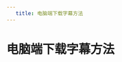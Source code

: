 ```yaml
---
   title: 电脑端下载字幕方法
---
```


# 电脑端下载字幕方法

<VideoPlay url="https://vdn6.vzuu.com/HD/31807a36-b9bc-11ee-b481-2eca51423c79-v8_f2_t1_1PVL39Tv.mp4?pkey=AAUgewsX7D_0yhLNJjoYD2Sow0SOtdvtm-2Hq72IeQQhF7zV1nyw1C-17zGxZzoifqYCjry2Tty0JvIi2njElLEA&bu=1513c7c2&c=avc.8.0&expiration=1751376650&f=mp4&pu=1513c7c2&v=ks6&pp=ChMxNDAxNjIzODY1NzM5NTc5MzkyGGMiC2ZlZWRfY2hvaWNlMhMxMzY5MDA1NjA4NTk5OTA0MjU3PXu830Q%3D&pf=Web&pt=zhihu"/>

